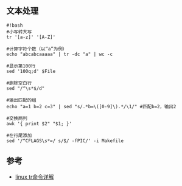 ## 文本处理
```
#!bash
#小写转大写
tr '[a-z]' '[A-Z]'

#计算字符个数（以“a”为例）
echo "abcabcaaaaa" | tr -dc "a" | wc -c

#显示第100行
sed '100q;d' $File

#删除空白行
sed "/^\s*$/d"

#输出匹配的组
echo "a=1 b=2 c=3" | sed "s/.*b=\([0-9]\).*/\1/" #匹配b=2，输出2

#交换两列
awk '{ print $2" "$1; }'

#在行尾添加
sed '/^CFLAGS\s*=/ s/$/ -fPIC/' -i Makefile
```

## 参考
* [linux tr命令详解](http://blog.sina.com.cn/s/blog_58c3f7960100uttl.html)